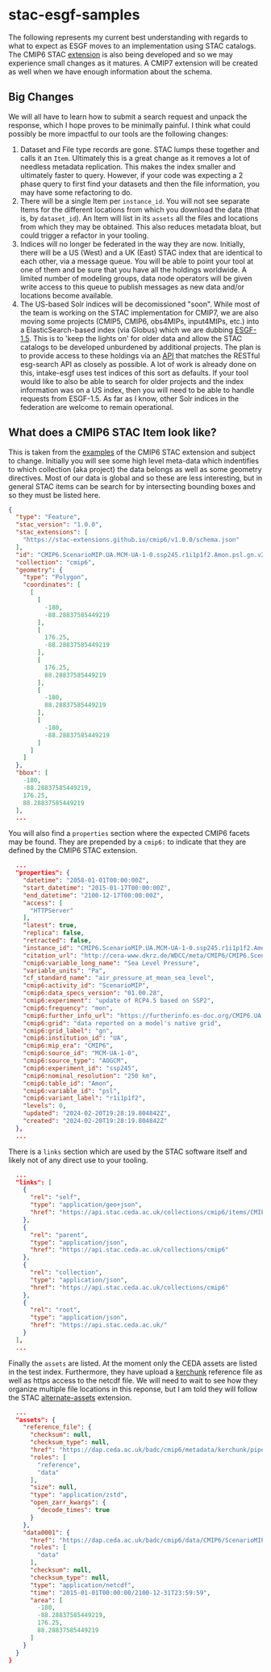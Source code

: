 # stac-esgf-samples

The following represents my current best understanding with regards to what to
expect as ESGF moves to an implementation using STAC catalogs. The CMIP6 STAC
[extension](https://github.com/stac-extensions/cmip6) is also being developed
and so we may experience small changes as it matures. A CMIP7 extension will be
created as well when we have enough information about the schema.

## Big Changes

We will all have to learn how to submit a search request and unpack the
response, which I hope proves to be minimally painful. I think what could
possibly be more impactful to our tools are the following changes:

1. Dataset and File type records are gone. STAC lumps these together and calls
   it an `Item`. Ultimately this is a great change as it removes a lot of
   needless metadata replication. This makes the index smaller and ultimately
   faster to query. However, if your code was expecting a 2 phase query to first
   find your datasets and then the file information, you may have some
   refactoring to do.
2. There will be a single Item per `instance_id`. You will not see
   separate Items for the different locations from which you download the data (that is, by `dataset_id`).
   An Item will list in its `assets` all the files and locations from which they
   may be obtained. This also reduces metadata bloat, but could trigger a
   refactor in your tooling.
3. Indices will no longer be federated in the way they are now. Initially, there will be
   a US (West) and a UK (East) STAC index that are identical to each other, via
   a message queue. You will be able to point your tool at one of them and be
   sure that you have all the holdings worldwide. A limited number of modeling
   groups, data node operators will be given write access to this queue to
   publish messages as new data and/or locations become available.
4. The US-based Solr indices will be decomissioned "soon". While most of the
   team is working on the STAC implementation for CMIP7, we are also moving some
   projects (CMIP5, CMIP6, obs4MIPs, input4MIPs, etc.) into a
   ElasticSearch-based index (via Globus) which we are dubbing
   [ESGF-1.5](https://github.com/esgf2-us/esgf-1.5-design). This is to 'keep the
   lights on' for older data and allow the STAC catalogs to be developed
   unburdened by additional projects. The plan is to provide access to these
   holdings via an [API](https://github.com/esgf2-us/esg_fastapi) that matches
   the RESTful esg-search API as closely as possible. A lot of work is already
   done on this, intake-esgf uses test indices of this sort as defaults. If your
   tool would like to also be able to search for older projects and the index
   information was on a US index, then you will need to be able to handle
   requests from ESGF-1.5. As far as I know, other Solr indices in the federation
   are welcome to remain operational.

## What does a CMIP6 STAC Item look like?

This is taken from the
[examples](https://github.com/stac-extensions/cmip6/blob/main/examples/CMIP6.ScenarioMIP.UA.MCM-UA-1-0.ssp245.r1i1p1f2.Amon.psl.gn.v20190731.json)
of the CMIP6 STAC extension and subject to change. Initially you will see some high level meta-data which indentifies to which collection (aka project) the data belongs as well as some geometry directives. Most of our data is global and so these are less interesting, but in general STAC items can be search for by intersecting bounding boxes and so they must be listed here.

```json
{
  "type": "Feature",
  "stac_version": "1.0.0",
  "stac_extensions": [
    "https://stac-extensions.github.io/cmip6/v1.0.0/schema.json"
  ],
  "id": "CMIP6.ScenarioMIP.UA.MCM-UA-1-0.ssp245.r1i1p1f2.Amon.psl.gn.v20190731",
  "collection": "cmip6",
  "geometry": {
    "type": "Polygon",
    "coordinates": [
      [
        [
          -180,
          -88.28837585449219
        ],
        [
          176.25,
          -88.28837585449219
        ],
        [
          176.25,
          88.28837585449219
        ],
        [
          -180,
          88.28837585449219
        ],
        [
          -180,
          -88.28837585449219
        ]
      ]
    ]
  },
  "bbox": [
    -180,
    -88.28837585449219,
    176.25,
    88.28837585449219
  ],
  ...
  ```

You will also find a `properties` section where the expected CMIP6 facets may be found. They are prepended by a `cmip6:` to indicate that they are defined by the CMIP6 STAC extension. 

```json
  ...
  "properties": {
    "datetime": "2058-01-01T00:00:00Z",
    "start_datetime": "2015-01-17T00:00:00Z",
    "end_datetime": "2100-12-17T00:00:00Z",
    "access": [
      "HTTPServer"
    ],
    "latest": true,
    "replica": false,
    "retracted": false,
    "instance_id": "CMIP6.ScenarioMIP.UA.MCM-UA-1-0.ssp245.r1i1p1f2.Amon.psl.gn.v20190731",
    "citation_url": "http://cera-www.dkrz.de/WDCC/meta/CMIP6/CMIP6.ScenarioMIP.UA.MCM-UA-1-0.ssp245.r1i1p1f2.Amon.psl.gn.v20190731.json",
    "cmip6:variable_long_name": "Sea Level Pressure",
    "variable_units": "Pa",
    "cf_standard_name": "air_pressure_at_mean_sea_level",
    "cmip6:activity_id": "ScenarioMIP",
    "cmip6:data_specs_version": "01.00.28",
    "cmip6:experiment": "update of RCP4.5 based on SSP2",
    "cmip6:frequency": "mon",
    "cmip6:further_info_url": "https://furtherinfo.es-doc.org/CMIP6.UA.MCM-UA-1-0.ssp245.none.r1i1p1f2",
    "cmip6:grid": "data reported on a model's native grid",
    "cmip6:grid_label": "gn",
    "cmip6:institution_id": "UA",
    "cmip6:mip_era": "CMIP6",
    "cmip6:source_id": "MCM-UA-1-0",
    "cmip6:source_type": "AOGCM",
    "cmip6:experiment_id": "ssp245",
    "cmip6:nominal_resolution": "250 km",
    "cmip6:table_id": "Amon",
    "cmip6:variable_id": "psl",
    "cmip6:variant_label": "r1i1p1f2",
    "levels": 0,
    "updated": "2024-02-20T19:28:19.804842Z",
    "created": "2024-02-20T19:28:19.804842Z"
  },
  ...
```

There is a `links` section which are used by the STAC software itself and likely not of any direct use to your tooling.

```json
  ...
  "links": [
    {
      "rel": "self",
      "type": "application/geo+json",
      "href": "https://api.stac.ceda.ac.uk/collections/cmip6/items/CMIP6.ScenarioMIP.UA.MCM-UA-1-0.ssp245.r1i1p1f2.Amon.psl.gn.v20190731"
    },
    {
      "rel": "parent",
      "type": "application/json",
      "href": "https://api.stac.ceda.ac.uk/collections/cmip6"
    },
    {
      "rel": "collection",
      "type": "application/json",
      "href": "https://api.stac.ceda.ac.uk/collections/cmip6"
    },
    {
      "rel": "root",
      "type": "application/json",
      "href": "https://api.stac.ceda.ac.uk/"
    }
  ],
  ...
```

Finally the `assets` are listed. At the moment only the CEDA assets are listed
in the test index. Furthermore, they have upload a
[kerchunk](https://fsspec.github.io/kerchunk/) reference file as well as https
access to the netcdf file. We will need to wait to see how they organize
multiple file locations in this reponse, but I am told they will follow the STAC
[alternate-assets](https://github.com/stac-extensions/alternate-assets)
extension.

```json
  ...
  "assets": {
    "reference_file": {
      "checksum": null,
      "checksum_type": null,
      "href": "https://dap.ceda.ac.uk/badc/cmip6/metadata/kerchunk/pipeline1/ScenarioMIP/UA/MCM-UA-1-0/kr1.0/CMIP6_ScenarioMIP_UA_MCM-UA-1-0_ssp245_r1i1p1f2_Amon_psl_gn_v20190731_kr1.0.json",
      "roles": [
        "reference",
        "data"
      ],
      "size": null,
      "type": "application/zstd",
      "open_zarr_kwargs": {
        "decode_times": true
      }
    },
    "data0001": {
      "href": "https://dap.ceda.ac.uk/badc/cmip6/data/CMIP6/ScenarioMIP/UA/MCM-UA-1-0/ssp245/r1i1p1f2/Amon/psl/gn/v20190731/psl_Amon_MCM-UA-1-0_ssp245_r1i1p1f2_gn_201501-210012.nc",
      "roles": [
        "data"
      ],
      "checksum": null,
      "checksum_type": null,
      "type": "application/netcdf",
      "time": "2015-01-01T00:00:00/2100-12-31T23:59:59",
      "area": [
        -180,
        -88.28837585449219,
        176.25,
        88.28837585449219
      ]
    }
  }
}
```